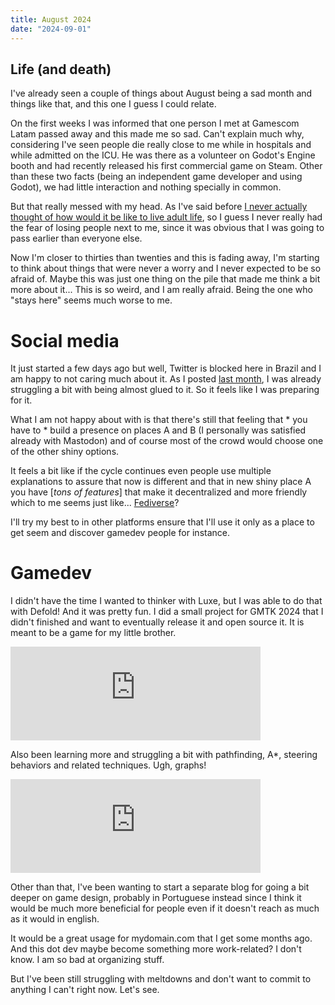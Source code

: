 ```yaml
---
title: August 2024
date: "2024-09-01"
---
```


## Life (and death)

I've already seen a couple of things about August being a sad month and things like that, and this one I guess I could relate.

On the first weeks I was informed that one person I met at Gamescom Latam passed away and this made me so sad. Can't explain much why, considering I've seen people die really close to me while in hospitals and while admitted on the ICU.
He was there as a volunteer on Godot's Engine booth and had recently released his first commercial game on Steam. Other than these two facts (being an independent game developer and using Godot), we had little interaction and nothing specially in common.

But that really messed with my head. As I've said before [I never actually thought of how would it be like to live adult life](/blog/uncertainty), so I guess I never really had the fear of losing people next to me, since it was obvious that I was going to pass earlier than everyone else.

Now I'm closer to thirties than twenties and this is fading away, I'm starting to think about things that were never a worry and I never expected to be so afraid of. Maybe this was just one thing on the pile that made me think a bit more about it... This is so weird, and I am really afraid. Being the one who "stays here" seems much worse to me.

# Social media

It just started a few days ago but well, Twitter is blocked here in Brazil and I am happy to not caring much about it. As I posted [last month](/blog/july-2024), I was already struggling a bit with being almost glued to it. So it feels like I was preparing for it.

What I am not happy about with is that there's still that feeling that * you have to * build a presence on places A and B (I personally was satisfied already with Mastodon) and of course most of the crowd would choose one of the other shiny options.

It feels a bit like if the cycle continues even people use multiple explanations to assure that now is different and that in new shiny place A you have [*tons of features*] that make it decentralized and more friendly which to me seems just like... [Fediverse](https://www.fediverse.to)?

I'll try my best to in other platforms ensure that I'll use it only as a place to get seem and discover gamedev people for instance.

# Gamedev

I didn't have the time I wanted to thinker with Luxe, but I was able to do that with Defold! And it was pretty fun. I did a small project for GMTK 2024 that I didn't finished and want to eventually release it and open source it. It is meant to be a game for my little brother.

<iframe src="https://mastodon.gamedev.place/@cuca/113000607783356969/embed" class="mastodon-embed" style="max-width: 100%; border: 0" width="400" allowfullscreen="allowfullscreen"></iframe><script src="https://mastodon.gamedev.place/embed.js" async="async"></script>

Also been learning more and struggling a bit with pathfinding, A*, steering behaviors and related techniques. Ugh, graphs!

<iframe src="https://mastodon.gamedev.place/@cuca/113058194748475330/embed" class="mastodon-embed" style="max-width: 100%; border: 0" width="400" allowfullscreen="allowfullscreen"></iframe><script src="https://mastodon.gamedev.place/embed.js" async="async"></script>

Other than that, I've been wanting to start a separate blog for going a bit deeper on game design, probably in Portuguese instead since I think it would be much more beneficial for people even if it doesn't reach as much as it would in english.

It would be a great usage for mydomain.com that I get some months ago. And this dot dev maybe become something more work-related? I don't know. I am so bad at organizing stuff.

But I've been still struggling with meltdowns and don't want to commit to anything I can't right now. Let's see.
